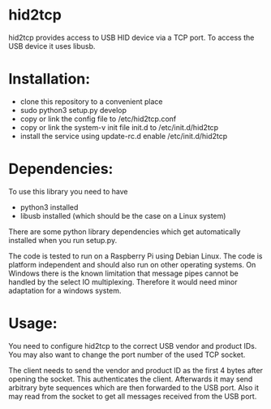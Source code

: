 hid2tcp
=======

hid2tcp provides access to USB HID device via a TCP port. To access the USB device it uses libusb.


Installation:
=============

- clone this repository to a convenient place
- sudo python3 setup.py develop
- copy or link the config file to /etc/hid2tcp.conf
- copy or link the system-v init file init.d to /etc/init.d/hid2tcp
- install the service using update-rc.d enable /etc/init.d/hid2tcp


Dependencies:
=============

To use this library you need to have
- python3 installed
- libusb installed (which should be the case on a Linux system)

There are some python library dependencies which get automatically installed when you run setup.py.

The code is tested to run on a Raspberry Pi using Debian Linux.
The code is platform independent and should also run on other operating systems.
On Windows there is the known limitation that message pipes cannot be handled by the select IO multiplexing. Therefore it would need minor adaptation for a windows system.


Usage:
======
You need to configure hid2tcp to the correct USB vendor and product IDs. You may also want to change the port number of the used TCP socket.

The client needs to send the vendor and product ID as the first 4 bytes after opening the socket. This authenticates the client. Afterwards it may send arbitrary byte sequences which are then forwarded to the USB port. Also it may read from the socket to get all messages received from the USB port.
